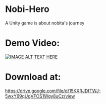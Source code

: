 # Nobi-Hero
A Unity game is about nobita's journey

# Demo Video:

[![IMAGE ALT TEXT HERE](https://img.youtube.com/vi/fFuUZQjnd8A/0.jpg)](https://www.youtube.com/watch?v=fFuUZQjnd8A)

# Download at:

https://drive.google.com/file/d/15KXRJDfTWJ-5wxY69qUgVFOS1Wgy8uCz/view
